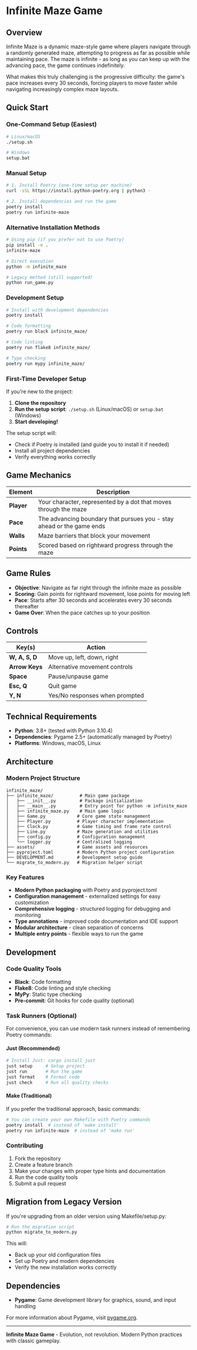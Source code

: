 # Infinite Maze Game

## Overview
Infinite Maze is a dynamic maze-style game where players navigate through a randomly generated maze, attempting to progress as far as possible while maintaining pace. The maze is infinite - as long as you can keep up with the advancing pace, the game continues indefinitely.

What makes this truly challenging is the progressive difficulty: the game's pace increases every 30 seconds, forcing players to move faster while navigating increasingly complex maze layouts.

## Quick Start

### One-Command Setup (Easiest)
```bash
# Linux/macOS
./setup.sh

# Windows
setup.bat
```

### Manual Setup
```bash
# 1. Install Poetry (one-time setup per machine)
curl -sSL https://install.python-poetry.org | python3 -

# 2. Install dependencies and run the game
poetry install
poetry run infinite-maze
```

### Alternative Installation Methods
```bash
# Using pip (if you prefer not to use Poetry)
pip install -e .
infinite-maze

# Direct execution
python -m infinite_maze

# Legacy method (still supported)
python run_game.py
```

### Development Setup
```bash
# Install with development dependencies
poetry install

# Code formatting
poetry run black infinite_maze/

# Code linting
poetry run flake8 infinite_maze/

# Type checking
poetry run mypy infinite_maze/
```

### First-Time Developer Setup
If you're new to the project:

1. **Clone the repository**
2. **Run the setup script**: `./setup.sh` (Linux/macOS) or `setup.bat` (Windows)
3. **Start developing!**

The setup script will:
- Check if Poetry is installed (and guide you to install it if needed)
- Install all project dependencies
- Verify everything works correctly

## Game Mechanics

|  Element   |  Description  |
| ---------- | ------------- |
| **Player** | Your character, represented by a dot that moves through the maze |
| **Pace**   | The advancing boundary that pursues you - stay ahead or the game ends |
| **Walls**  | Maze barriers that block your movement |
| **Points** | Scored based on rightward progress through the maze |

## Game Rules
- **Objective**: Navigate as far right through the infinite maze as possible
- **Scoring**: Gain points for rightward movement, lose points for moving left
- **Pace**: Starts after 30 seconds and accelerates every 30 seconds thereafter
- **Game Over**: When the pace catches up to your position

## Controls
|  Key(s)        |  Action                 |
| -------------- | ----------------------- |
| **W, A, S, D** | Move up, left, down, right |
| **Arrow Keys** | Alternative movement controls |
| **Space**      | Pause/unpause game |
| **Esc, Q**     | Quit game |
| **Y, N**       | Yes/No responses when prompted |

## Technical Requirements
- **Python**: 3.8+ (tested with Python 3.10.4)
- **Dependencies**: Pygame 2.5+ (automatically managed by Poetry)
- **Platforms**: Windows, macOS, Linux

## Architecture

### Modern Project Structure
```
infinite_maze/
├── infinite_maze/          # Main game package
│   ├── __init__.py         # Package initialization
│   ├── __main__.py         # Entry point for python -m infinite_maze
│   ├── infinite_maze.py    # Main game logic
│   ├── Game.py            # Core game state management
│   ├── Player.py          # Player character implementation
│   ├── Clock.py           # Game timing and frame rate control
│   ├── Line.py            # Maze generation and utilities
│   ├── config.py          # Configuration management
│   └── logger.py          # Centralized logging
├── assets/                # Game assets and resources
├── pyproject.toml         # Modern Python project configuration
├── DEVELOPMENT.md         # Development setup guide
└── migrate_to_modern.py   # Migration helper script
```

### Key Features
- **Modern Python packaging** with Poetry and pyproject.toml
- **Configuration management** - externalized settings for easy customization
- **Comprehensive logging** - structured logging for debugging and monitoring
- **Type annotations** - improved code documentation and IDE support
- **Modular architecture** - clean separation of concerns
- **Multiple entry points** - flexible ways to run the game

## Development

### Code Quality Tools
- **Black**: Code formatting
- **Flake8**: Code linting and style checking
- **MyPy**: Static type checking
- **Pre-commit**: Git hooks for code quality (optional)

### Task Runners (Optional)
For convenience, you can use modern task runners instead of remembering Poetry commands:

#### Just (Recommended)
```bash
# Install Just: cargo install just
just setup     # Setup project
just run       # Run the game
just format    # Format code
just check     # Run all quality checks
```

#### Make (Traditional)
If you prefer the traditional approach, basic commands:
```bash
# You can create your own Makefile with Poetry commands
poetry install  # instead of 'make install'
poetry run infinite-maze  # instead of 'make run'
```

### Contributing
1. Fork the repository
2. Create a feature branch
3. Make your changes with proper type hints and documentation
4. Run the code quality tools
5. Submit a pull request

## Migration from Legacy Version
If you're upgrading from an older version using Makefile/setup.py:

```bash
# Run the migration script
python migrate_to_modern.py
```

This will:
- Back up your old configuration files
- Set up Poetry and modern dependencies
- Verify the new installation works correctly

## Dependencies
- **Pygame**: Game development library for graphics, sound, and input handling

For more information about Pygame, visit [pygame.org](https://www.pygame.org/docs/).

---

**Infinite Maze Game** - Evolution, not revolution. Modern Python practices with classic gameplay.
